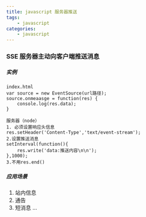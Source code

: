 ```yaml
---
title: javascript 服务器推送
tags: 
    - javascript
categories: 
    - javascript
---
```


### SSE 服务器主动向客户端推送消息

#####   实例
```
index.html
var source = new EventSource(url路径);
source.onmeaasge = function(res) {
    console.log(res.data);
}

```

```
服务器（node）
1. 必须设置响应头信息
res.setHeader('Content-Type','text/event-stream');
2.设置推送消息
setInterval(function(){
    res.write('data:推送内容\n\n');
},1000);
3.不用res.end()
```
#####   应用场景
1. 站内信息
2. 通告
3. 短消息
...